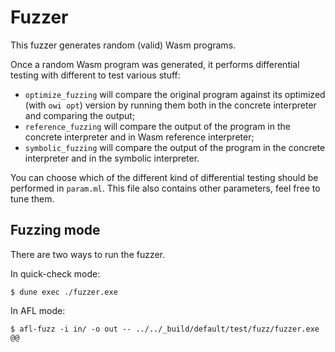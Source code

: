 # Fuzzer

This fuzzer generates random (valid) Wasm programs.

Once a random Wasm program was generated, it performs differential testing with different to test various stuff:

- `optimize_fuzzing` will compare the original program against its optimized (with `owi opt`) version by running them both in the concrete interpreter and comparing the output;
- `reference_fuzzing` will compare the output of the program in the concrete interpreter and in Wasm reference interpreter;
- `symbolic_fuzzing` will compare the output of the program in the concrete interpreter and in the symbolic interpreter.

You can choose which of the different kind of differential testing should be performed in `param.ml`.
This file also contains other parameters, feel free to tune them.

## Fuzzing mode

There are two ways to run the fuzzer.

In quick-check mode:

```shell-session
$ dune exec ./fuzzer.exe
```

In AFL mode:

```shell-session
$ afl-fuzz -i in/ -o out -- ../../_build/default/test/fuzz/fuzzer.exe @@
```

